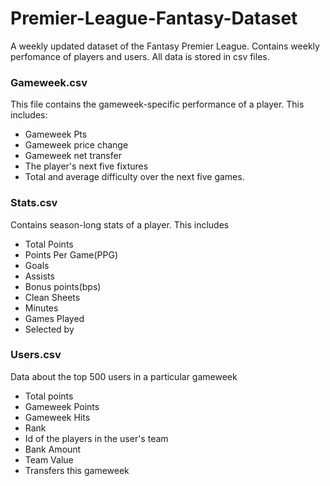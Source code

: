 # Premier-League-Fantasy-Dataset

A weekly updated dataset of the Fantasy Premier League. Contains weekly perfomance of players and users. All data is stored in csv files.


### Gameweek.csv
This file contains the gameweek-specific performance of a player. This includes:
* Gameweek Pts
* Gameweek price change
* Gameweek net transfer 
* The player's next five fixtures
* Total and average difficulty over the next five games.

### Stats.csv
Contains season-long stats of a player. This includes

* Total Points
* Points Per Game(PPG)
* Goals
* Assists
* Bonus points(bps)
* Clean Sheets
* Minutes
* Games Played
* Selected by

### Users.csv
Data about the top 500 users in a particular gameweek

* Total points
* Gameweek Points
* Gameweek Hits
* Rank
* Id of the players in the user's team
* Bank Amount
* Team Value
* Transfers this gameweek
